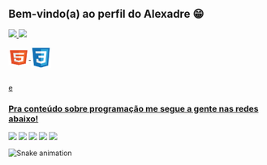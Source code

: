 ## Bem-vindo(a) ao perfil do Alexadre 😁
 <div>
   <a href="https://github.com/alexandreenf">
   <img height="180em" src="https://github-readme-stats.vercel.app/api?username=alexandreenf&show_icons=true&theme=tokyonight&include_all_commits=true&count_private=true"/>
   <img height="180em" src="https://ginthub-readme-stats.vercel.app/api/top-langs/?username=alexandreenf&layout=compact&langs_count=6&theme=tokyonight"/>
    
</div>
<div style="display: inline_block"><br>
  <img align="center" alt="HTML" height="30" width="40" src="https://raw.githubusercontent.com/devicons/devicon/master/icons/html5/html5-original.svg">
  <img align="center" alt="CSS" height="r30" width="40" src="https://raw.githubusercontent.com/devicons/devicon/master/icons/css3/css3-original.svg">
</div>
 
 <br>e
 
  ### Pra conteúdo sobre programação me segue a gente nas redes abaixo!
 
<div> 
  <a href="[https://www.youtube.com/](https://www.youtube.com/channel/UCLrNIa9JcXhLaokFDQSAZ3g)" target="_blank"><img src="https://img.shields.io/badge/YouTube-FF0000?style=for-the-badge&logo=youtube&logoColor=white" target="_blank"></a>
  <a href="https://www.instagram.com/alexandrementoria/" target="_blank"><img src="https://img.shields.io/badge/-Instagram-%23E4405F?style=for-the-badge&logo=instagram&logoColor=white" target="_blank"></a>
 <a href="https://discord.gg/5DVhGKVf4h" target="_blank"><img src="https://img.shields.io/badge/Discord-7289DA?style=for-the-badge&logo=discord&logoColor=white" target="_blank"></a> 
  <a href = "mailto:alexandreenf@outlook.com"><img src="https://img.shields.io/badge/-Gmail-%23333?style=for-the-badge&logo=gmail&logoColor=white" target="_blank"></a>
  <a href="https://www.linkedin.com/in/alexandre-augusto-278003180/" target="_blank"><img src="https://img.shields.io/badge/-LinkedIn-%230077B5?style=for-the-badge&logo=linkedin&logoColor=white" target="_blank"></a> 
 
  ![Snake animation](https://github.com/devemdobro/devemdobro/blob/output/github-contribution-grid-snake.svg)

</div>
